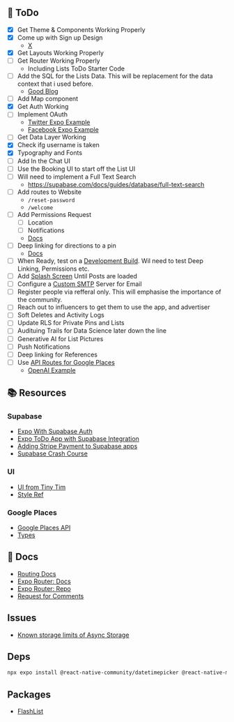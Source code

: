 ## 🚀 ToDo

- [x] Get Theme & Components Working Properly
- [x] Come up with Sign up Design
  - [X](https://dribbble.com/shots/13845336-Sign-in-UI)
- [x] Get Layouts Working Properly
- [ ] Get Router Working Properly
  - Including Lists ToDo Starter Code
- [ ] Add the SQL for the Lists Data. This will be replacement for the data context that i used before.
  - [Good Blog](https://www.jsparling.com/using-hooks-and-context-with-sqlite-for-expo-in-react-native/)
- [ ] Add Map component
- [x] Get Auth Working
- [ ] Implement OAuth
  - [Twitter Expo Example](https://github.com/expo/examples/tree/master/with-twitter-auth)
  - [Facebook Expo Example](https://github.com/expo/examples/tree/master/with-facebook-auth)
- [ ] Get Data Layer Working
- [x] Check ifg username is taken
- [x] Typography and Fonts
- [ ] Add In the Chat UI
- [ ] Use the Booking UI to start off the List UI
- [ ] Will need to implement a Full Text Search
  - https://supabase.com/docs/guides/database/full-text-search
- [ ] Add routes to Website
  - `/reset-password`
  - `/welcome`
- [ ] Add Permissions Request
  - [ ] Location
  - [ ] Notifications
  - [Docs](https://docs.expo.dev/guides/permissions/)
- [ ] Deep linking for directions to a pin
  - [Docs](https://docs.expo.dev/guides/linking/)
- [ ] When Ready, test on a [Development Build](https://docs.expo.dev/develop/development-builds/introduction/). Wil need to test Deep Linking, Permissions etc.
- [ ] Add [Splash Screen](https://docs.expo.dev/router/appearance/#splash-screen) Until Posts are loaded
- [ ] Configure a [Custom SMTP](https://supabase.com/docs/guides/auth/auth-smtp) Server for Email
- [ ] Register people via refferal only. This will emphasise the importance of the community.
- [ ] Reach out to influencers to get them to use the app, and advertiser
- [ ] Soft Deletes and Activity Logs
- [ ] Update RLS for Private Pins and Lists
- [ ] Audituing Trails for Data Science later down the line
- [ ] Generative AI for List Pictures
- [ ] Push Notifications
- [ ] Deep linking for References
- [ ] Use [API Routes for Google Places](https://docs.expo.dev/router/reference/api-routes/)
  - [OpenAI Example](https://github.com/expo/examples/tree/master/with-openai)

## 📚 Resources

### Supabase

- [Expo With Supabase Auth](https://github.com/codingki/react-native-expo-template/tree/master/template-typescript-bottom-tabs-supabase-auth-flow)
- [Expo ToDo App with Supabase Integration](https://github.com/supabase/supabase/tree/master/examples/expo-todo-list)
- [Adding Stripe Payment to Supabase apps](https://www.sandromaglione.com/supabase-auth-create-stripe-customer-subscription-supabase-stripe-billing-part-1/)
- [Supabase Crash Course](https://www.youtube.com/watch?time_continue=1516&v=7uKQBl9uZ00&feature=emb_logo)

### UI

- [UI from Tiny Tim](https://www.creative-tim.com/product/soft-ui-pro-react-native)
- [Style Ref]()

### Google Places

- [Google Places API](https://developers.google.com/maps/documentation/places/web-service/place-data-fields)
- [Types](https://developers.google.com/maps/documentation/javascript/reference/places-service#PlaceResult)

## 📝 Docs

- [Routing Docs](https://expo.github.io/router/docs/features/routing)
- [Expo Router: Docs](https://expo.github.io/router)
- [Expo Router: Repo](https://github.com/expo/router)
- [Request for Comments](https://github.com/expo/router/discussions/1)

## Issues

- [Known storage limits of Async Storage](https://react-native-async-storage.github.io/async-storage/docs/limits)

## Deps

```bash
npx expo install @react-native-community/datetimepicker @react-native-masked-view/masked-view dayjs expo-blur expo-constants expo-haptics expo-linear-gradient
```

## Packages

- [FlashList](https://docs.expo.dev/versions/latest/sdk/flash-list/)
